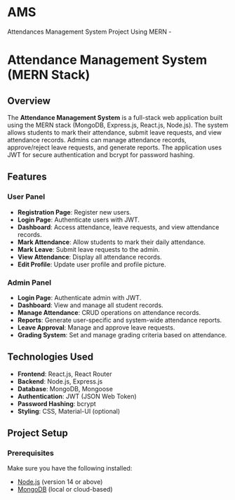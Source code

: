 # AMS
Attendances Management System Project Using MERN - 

# Attendance Management System (MERN Stack)

## Overview
The **Attendance Management System** is a full-stack web application built using the MERN stack (MongoDB, Express.js, React.js, Node.js). The system allows students to mark their attendance, submit leave requests, and view attendance records. Admins can manage attendance records, approve/reject leave requests, and generate reports. The application uses JWT for secure authentication and bcrypt for password hashing.

## Features
### User Panel
- **Registration Page**: Register new users.
- **Login Page**: Authenticate users with JWT.
- **Dashboard**: Access attendance, leave requests, and view attendance records.
- **Mark Attendance**: Allow students to mark their daily attendance.
- **Mark Leave**: Submit leave requests to the admin.
- **View Attendance**: Display all attendance records.
- **Edit Profile**: Update user profile and profile picture.

### Admin Panel
- **Login Page**: Authenticate admin with JWT.
- **Dashboard**: View and manage all student records.
- **Manage Attendance**: CRUD operations on attendance records.
- **Reports**: Generate user-specific and system-wide attendance reports.
- **Leave Approval**: Manage and approve leave requests.
- **Grading System**: Set and manage grading criteria based on attendance.

## Technologies Used
- **Frontend**: React.js, React Router
- **Backend**: Node.js, Express.js
- **Database**: MongoDB, Mongoose
- **Authentication**: JWT (JSON Web Token)
- **Password Hashing**: bcrypt
- **Styling**: CSS, Material-UI (optional)

## Project Setup

### Prerequisites
Make sure you have the following installed:
- [Node.js](https://nodejs.org/) (version 14 or above)
- [MongoDB](https://www.mongodb.com/try/download/community) (local or cloud-based)

  

  

